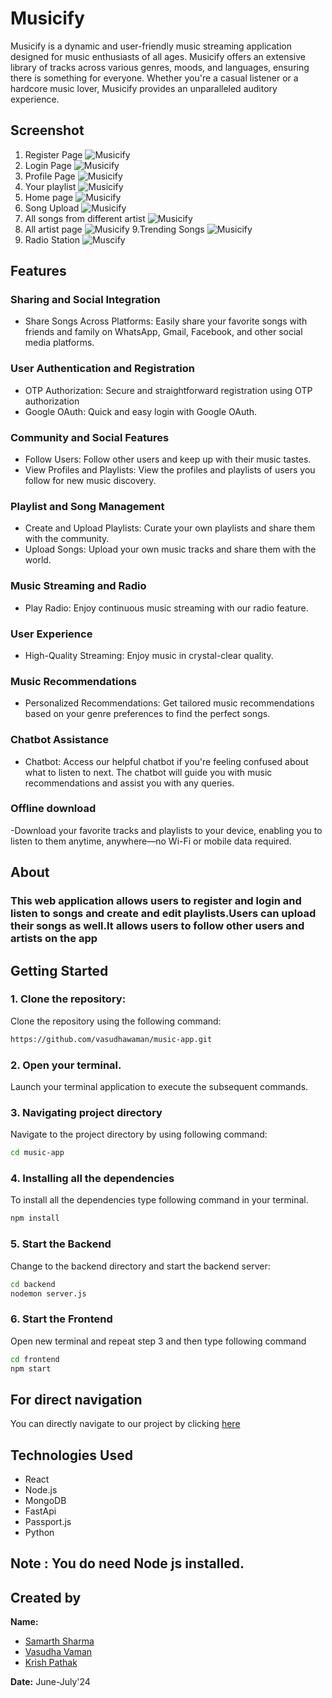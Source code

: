 # Musicify
Musicify is a dynamic and user-friendly music streaming application designed for music enthusiasts of all ages. Musicify offers an extensive library of tracks across various genres, moods, and languages, ensuring there is something for everyone. Whether you're a casual listener or a hardcore music lover, Musicify provides an unparalleled auditory experience.

## Screenshot

1. Register Page
![Musicify](https://res.cloudinary.com/dvpvxjcfk/image/upload/v1722049531/musicify/rmslgqptbrudxdmwoqbh.png)
2. Login Page
![Musicify](https://res.cloudinary.com/dvpvxjcfk/image/upload/v1722049531/musicify/sbbhnqipo3yomtdgxdxp.png)
3. Profile Page
![Musicify](https://res.cloudinary.com/dvpvxjcfk/image/upload/v1722049531/musicify/aodibrqbzzdd2eo5qhvc.jpg)
4. Your playlist
![Musicify](https://res.cloudinary.com/dvpvxjcfk/image/upload/v1722049530/musicify/lzhww2qdkdrf7oslmmju.jpg)
5. Home page
![Musicify](https://res.cloudinary.com/dvpvxjcfk/image/upload/v1722049530/musicify/u1hrb9rp3gg3ahbf1gyp.jpg)
6. Song Upload
![Musicify](https://res.cloudinary.com/dvpvxjcfk/image/upload/v1722049530/musicify/upohyjleptir4ycoqo68.jpg)
7. All songs from different artist
![Musicify](https://res.cloudinary.com/dvpvxjcfk/image/upload/v1722049530/musicify/mtxgicvfzgaap6gzoyht.jpg)
8. All artist page
![Musicify](https://res.cloudinary.com/dvpvxjcfk/image/upload/v1722049530/musicify/zattmklxupscfoueymjj.jpg)
9.Trending Songs
![Musicify](https://res.cloudinary.com/dvpvxjcfk/image/upload/v1722049531/musicify/spyujzuvbyx5mcl7ud5w.jpg)
10. Radio Station
![Muscify](https://res.cloudinary.com/dvpvxjcfk/image/upload/v1722049530/musicify/uttnujs8qxpobxvdc3dp.jpg)

## Features
### Sharing and Social Integration
- Share Songs Across Platforms: Easily share your favorite songs with friends and family on WhatsApp, Gmail, Facebook, and other social media platforms.

### User Authentication and Registration
- OTP Authorization: Secure and straightforward registration using OTP authorization
- Google OAuth: Quick and easy login with Google OAuth.

### Community and Social Features
- Follow Users: Follow other users and keep up with their music tastes.
- View Profiles and Playlists: View the profiles and playlists of users you follow for new music discovery.

### Playlist and Song Management
- Create and Upload Playlists: Curate your own playlists and share them with the community.
- Upload Songs: Upload your own music tracks and share them with the world.

### Music Streaming and Radio
- Play Radio: Enjoy continuous music streaming with our radio feature.

### User Experience
- High-Quality Streaming: Enjoy music in crystal-clear quality.

### Music Recommendations
- Personalized Recommendations: Get tailored music recommendations based on your genre preferences to find the perfect songs.

### Chatbot Assistance
- Chatbot: Access our helpful chatbot if you're feeling confused about what to listen to next. The chatbot will guide you with music recommendations and assist you with any queries.

### Offline download
-Download your favorite tracks and playlists to your device, enabling you to listen to them anytime, anywhere—no Wi-Fi or mobile data required.

## About
### This web application  allows users to register and login and listen to songs and create and edit playlists.Users can upload their songs as well.It allows users to follow other users and artists on the app

## Getting Started

### 1. Clone the repository:
Clone the repository using the following command:
```bash
https://github.com/vasudhawaman/music-app.git
```
### 2. Open your terminal.
Launch your terminal application to execute the subsequent commands.

### 3. Navigating project directory
Navigate to the project directory by using following command:

```bash
cd music-app
```

### 4. Installing all the dependencies
To install all the dependencies type following command in your terminal.

```bash
npm install
```

### 5. Start the Backend
Change to the backend directory and start the backend server:
```bash
cd backend
nodemon server.js
```

### 6. Start the Frontend
Open new terminal and repeat step 3 and then type following command
```bash
cd frontend
npm start
```

## For direct navigation
You can directly navigate to our project by clicking [here]()

## Technologies Used
- React
- Node.js
- MongoDB
- FastApi
- Passport.js
- Python


## Note : You do need Node js installed.

## Created by
**Name:**
- [Samarth Sharma](https://github.com/Samarth021004)
- [Vasudha Vaman](https://github.com/vasudhawaman)
- [Krish Pathak](https://github.com/krishpathak)

**Date:**
June-July'24
